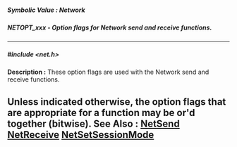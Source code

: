 ##### Symbolic Value : Network
##### NETOPT_xxx - Option flags for Network send and receive functions.
---
##### #include <net.h>
**Description :**
These option flags are used with the Network send and receive functions.

Unless indicated otherwise, the option flags that are appropriate for a 
function may be or'd together (bitwise).
**See Also :**
[NetSend](D:/md_files/NetSend.md)
[NetReceive](D:/md_files/NetReceive.md)
[NetSetSessionMode](D:/md_files/NetSetSessionMode.md)
---
